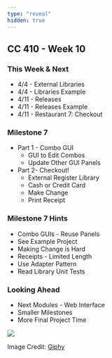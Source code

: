 ```yaml
---
type: "reveal"
hidden: true
---
```

<section>
	<h2>CC 410 - Week 10</h2>
</section>
<section>
	<h3>This Week & Next</h3>
	<ul>
		<li>4/4 - External Libraries</li>
		<li>4/4 - Libraries Example</li>
		<li>4/11 - Releases</li>
		<li>4/11 - Releases Example</li>
		<li>4/11 - Restaurant 7: Checkout</li>
	</ul>
</section>
<section>
	<h3>Milestone 7</h3>
	<ul>
		<li>Part 1 - Combo GUI<ul>
			<li>GUI to Edit Combos</li>
			<li>Update Other GUI Panels</li>
		</ul></li>
		<li>Part 2- Checkout!<ul>
			<li>External Register Library</li>
			<li>Cash or Credit Card</li>
			<li>Make Change</li>
			<li>Print Receipt</li>
		</ul></li>
	</ul>
</section>
<section>
	<h3>Milestone 7 Hints</h3>
	<ul>
		<li>Combo GUIs - Reuse Panels</li>
		<li>See Example Project</li>
		<li>Making Change is Hard</li>
		<li>Receipts - Limited Length</li>
		<li>Use Adapter Pattern</li>
		<li>Read Library Unit Tests</li>
	</ul>
</section>
<section>
	<h3>Looking Ahead</h3>
	<ul>
		<li>Next Modules - Web Interface</li>
		<li>Smaller Milestones</li>
		<li>More Final Project Time</li>
	</ul>
</section>
<section>
	<img class="plain stretch" src="https://media.giphy.com/media/3ohuPhMYmK5iQIPHb2/giphy.gif">
	<p class="imagecredit">Image Credit: <a href="https://giphy.com/gifs/spongebob-season-4-spongebob-squarepants-3ohuPhMYmK5iQIPHb2">Giphy</a></p>
</section>
